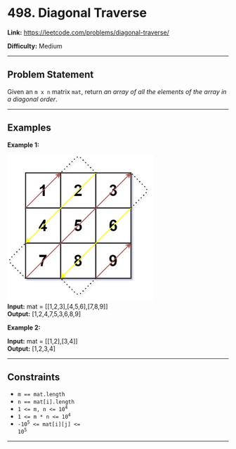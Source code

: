 # 498. Diagonal Traverse

**Link:** https://leetcode.com/problems/diagonal-traverse/

**Difficulty:** Medium

---

## Problem Statement

Given an `m x n` matrix `mat`, return _an array of all the elements of the array in a diagonal order_.

---

## Examples

**Example 1:**

![alt text](diag1-grid.jpg) \
**Input:** mat = [[1,2,3],[4,5,6],[7,8,9]] \
**Output:** [1,2,4,7,5,3,6,8,9]

**Example 2:**

**Input:** mat = [[1,2],[3,4]] \
**Output:** [1,2,3,4]

---

## Constraints

- `m == mat.length`
- `n == mat[i].length`
- <code>1 <= m, n <= 10<sup>4</sup></code>
- <code>1 <= m * n <= 10<sup>4</sup></code>
- <code>-10<sup>5</sup> <= mat[i][j] <= 10<sup>5</sup></code>

---